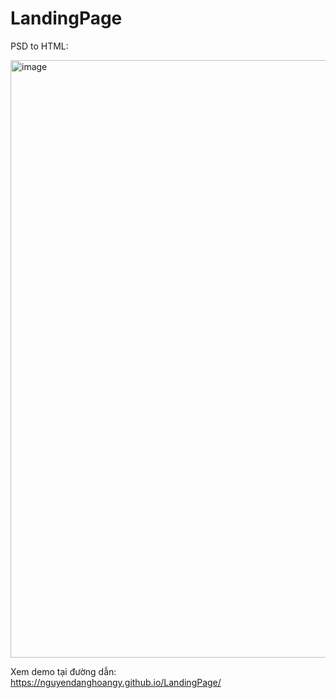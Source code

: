 # LandingPage
PSD to HTML:

<img width="956" alt="image" src="https://user-images.githubusercontent.com/80016805/159218415-d8a1076b-b52d-4079-9c43-19265af48006.png">


Xem demo tại đường dẫn: https://nguyendanghoangy.github.io/LandingPage/

